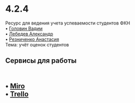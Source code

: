 #  4.2.4
Ресурс для ведения учета успеваемости студентов ФКН
<br/>
• <a href="https://github.com/Exeleone">Головин Вадим <a/>
<br/>
 • <a href="https://github.com/MrokosPL">Лебедев Александр<a/> 
<br/>
• <a href="https://github.com/AnastasiaReznichenko">Резниченко Анастасия<a/>
<br/>
  Тема:  учёт оценок студентов
  <br/>
  <h2>Сервисы для работы<h2/>
<br/>
• <a href="https://https://miro.com/app/board/uXjVOEsnY5w=/">Miro<a/>
<br/>
• <a href="https://https://trello.com/b/vL3YQ8SZ">Trello<a/>
<br/>

